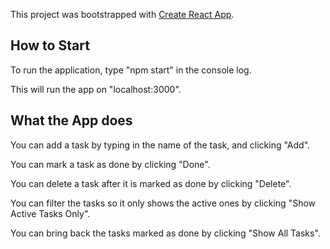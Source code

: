 This project was bootstrapped with [Create React App](https://github.com/facebook/create-react-app).

## How to Start

To run the application, type "npm start" in the console log.

This will run the app on "localhost:3000".

## What the App does

You can add a task by typing in the name of the task, and clicking "Add".

You can mark a task as done by clicking "Done".

You can delete a task after it is marked as done by clicking "Delete".

You can filter the tasks so it only shows the active ones by clicking "Show Active Tasks Only".

You can bring back the tasks marked as done by clicking "Show All Tasks".
